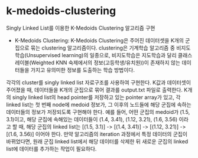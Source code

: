 # k-medoids-clustering

Singly Linked List를 이용한 K-Medoids Clustering 알고리즘 구현

- K-Medoids Clustering: K-Medoids Clustering은 주어진 데이터셋을 K개의 군집으로 묶는 clustering 알고리즘이다. clustering은 기계학습 알고리즘 중 비지도학습(Unsupervised learning)의 일종으로, 비지도학습은 지도학습과 달리 클래스 레이블(Weighted KNN 숙제에서의 정보(고등학생/유치원))이 존재하지 않는 데이터들을 가지고 유의미한 정보를 도출하는 학습 방법이다.

각각의 cluster를 singly linked list 자료구조를 사용하여 구현한다. K값과 데이터셋이 주어졌을 때, 데이터들을 K개의 군집으로 묶어 결과를 output.txt 파일로 출력한다. K개의 singly linked list의 head pointer를 저장하고 있는 pointer array가 있고, 각 linked list는 첫 번째 node에 medoid 정보가, 그 이후의 노드들에 해당 군집에 속하는 데이터들의 정보가 저장되도록 구현해야 한다. 예를 들어, 어떤 군집의 medoid가 (1.5, 3.1)이고, 해당 군집에 속해있는 데이터들이 (1.4, 3.41), (1.12, 3.21), (1.6, 3.56) 이라고 할 때, 해당 군집의 linked list는 [(1.5, 
3.1)] -> [(1.4, 3.41)] -> [(1.12, 3.21)] -> [(1.6, 3.56)] 이어야 한다. 만약 알고리즘의 iteration 과정에서 특정 데이터의 군집이 바뀌었다면, 원래 군집 linked list에서 해당 데이터를 삭제한 뒤 새로운 군집의 linked list에 데이터를 추가하는 작업이 필요하다.
